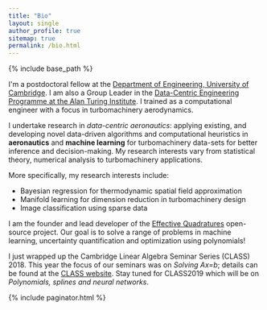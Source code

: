 ```yaml
---
title: "Bio"
layout: single
author_profile: true
sitemap: true
permalink: /bio.html
---
```


{% include base_path %}

I'm a postdoctoral fellow at the [Department of Engineering, University of Cambridge](http://www.eng.cam.ac.uk). I am also a Group Leader in the [Data-Centric Engineering Programme at the Alan Turing Institute](https://www.turing.ac.uk/research/research-programmes/data-centric-engineering). I trained as a computational engineer with a focus in turbomachinery aerodynamics.

I undertake research in *data-centric aeronautics*: applying existing, and developing novel data-driven algorithms and computational heuristics in **aeronautics** and **machine learning** for turbomachinery data-sets for better inference and decision-making. My research interests vary from statistical theory, numerical analysis to turbomachinery applications.

More specifically, my research interests include:
- Bayesian regression for thermodynamic spatial field approximation
- Manifold learning for dimension reduction in turbomachinery design
- Image classification using sparse data

I am the founder and lead developer of the [Effective Quadratures](https://www.effective-quadratures.org) open-source project. Our goal is to  solve a range of problems in machine learning, uncertainty quantification and optimization using polynomials!

I just wrapped up the Cambridge Linear Algebra Seminar Series (CLASS) 2018. This year the focus of our seminars was on *Solving Ax=b*; details can be found at the [CLASS website](https://www.cambridge-class.org). Stay tuned for CLASS2019 which will be on *Polynomials, splines and neural networks*.

{% include paginator.html %}
